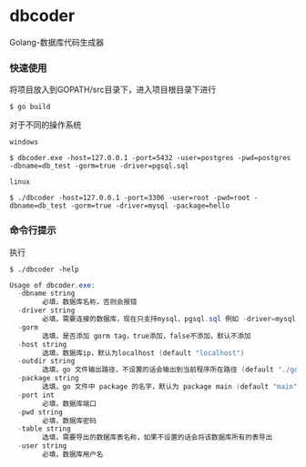 # dbcoder
Golang-数据库代码生成器


### 快速使用

将项目放入到GOPATH/src目录下，进入项目根目录下进行

```shell
$ go build
```

对于不同的操作系统

`windows`

```shell
$ dbcoder.exe -host=127.0.0.1 -port=5432 -user=postgres -pwd=postgres  -dbname=db_test -gorm=true -driver=pgsql.sql
```

`linux`

```shell
$ ./dbcoder -host=127.0.0.1 -port=3306 -user=root -pwd=root -dbname=db_test -gorm=true -driver=mysql -package=hello
```

### 命令行提示

执行

```shell
$ ./dbcoder -help
```



```powershell
Usage of dbcoder.exe:
  -dbname string
        必填，数据库名称，否则会报错
  -driver string
        必填，需要连接的数据库，现在只支持mysql、pgsql.sql 例如 -driver=mysql，-driver=pgsql.sql
  -gorm
        选填，是否添加 gorm tag，true添加，false不添加，默认不添加
  -host string
        选填，数据库ip，默认为localhost (default "localhost")
  -outdir string
        选填，go 文件输出路径，不设置的话会输出到当前程序所在路径 (default "./go_output")
  -package string
        选填，go 文件中 package 的名字，默认为 package main (default "main")
  -port int
        必填，数据库端口
  -pwd string
        必填，数据库密码
  -table string
        选填，需要导出的数据库表名称，如果不设置的话会将该数据库所有的表导出
  -user string
        必填，数据库用户名
```